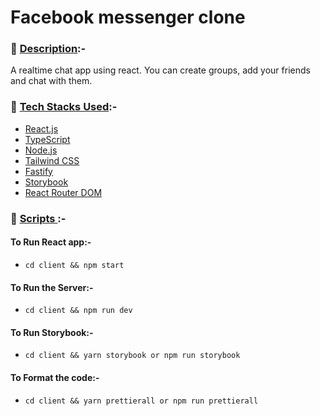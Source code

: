 # Facebook messenger clone

### 📇 <u>Description</u>:-

A realtime chat app using react. You can create groups, add your friends and chat with them.

### 🔧 <u>Tech Stacks Used</u>:-

- [React.js](https://reactjs.org/)
- [TypeScript](https://www.typescriptlang.org/)
- [Node.js](https://nodejs.org/en/)
- [Tailwind CSS](https://tailwindcss.com/)
- [Fastify](https://www.fastify.io/)
- [Storybook](https://storybook.js.org/)
- [React Router DOM](https://reactrouter.com/en/main)

### 📝 <u> Scripts </u>:-

#### To Run React app:-

- `cd client && npm start`

#### To Run the Server:-

- `cd client && npm run dev`

#### To Run Storybook:-

- `cd client && yarn storybook or npm run storybook`

#### To Format the code:-

- `cd client && yarn prettierall or npm run prettierall`
